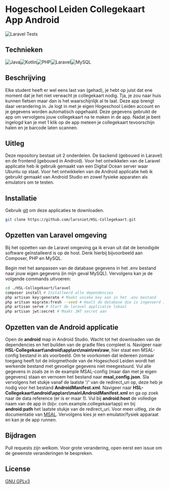 # Hogeschool Leiden Collegekaart App Android

![Laravel Tests](https://github.com/larsniet/HSL-Collegekaart/actions/workflows/laravel.yml/badge.svg)

## Technieken
<img alt="Java" src="https://img.shields.io/badge/java-%23ED8B00.svg?&style=for-the-badge&logo=java&logoColor=white"/><img alt="Kotlin" src="https://img.shields.io/badge/kotlin-%230095D5.svg?&style=for-the-badge&logo=kotlin&logoColor=white"/><img alt="PHP" src="https://img.shields.io/badge/php-%23777BB4.svg?&style=for-the-badge&logo=php&logoColor=white"/><img alt="Laravel" src="https://img.shields.io/badge/laravel-%23FF2D20.svg?&style=for-the-badge&logo=laravel&logoColor=white"/><img alt="MySQL" src="https://img.shields.io/badge/mysql-%2300f.svg?&style=for-the-badge&logo=mysql&logoColor=white"/>

## Beschrijving
Elke student heeft er wel eens last van (gehad), je hebt op juist dat ene moment dat je het niet verwacht je collegekaart nodig. Tja, je zou naar huis kunnen fietsen maar dan is het waarschijnlijk al te laat. Deze app brengt daar verandering in. Je logt in met je eigen Hogeschool Leiden account en je gegevens worden automatisch opgehaald. Deze gegevens gebruikt de app om vervolgens jouw collegekaart na te maken in de app. Nadat je bent ingelogd kan je met 1 klik op de app meteen je collegekaart tevoorschijn halen en je barcode laten scannen.

## Uitleg
Deze repository bestaat uit 2 onderdelen. De backend (gebouwd in Laravel) en de frontend (gebouwd in Android). Voor het ontwikkelen van de Laravel applicatie heb ik gebruik gemaakt van een Digital Ocean server waar Ubuntu op staat. Voor het ontwikkelen van de Android applicatie heb ik gebruikt gemaakt van Android Studio en zowel fysieke apparaten als emulators om te testen. 

## Installatie

Gebruik [git](https://github.com/git/git) om deze applicaties te downloaden.

```bash
git clone https://github.com/larsniet/HSL-Collegekaart.git
```

## Opzetten van Laravel omgeving

Bij het opzetten van de Laravel omgeving ga ik ervan uit dat de benodigde software geïnstalleerd is op de host. Denk hierbij bijvoorbeeld aan Composer, PHP en MySQL.

Begin met het aanpassen van de database gegevens in het .env bestand naar jouw eigen gegevens (in mijn geval MySQL). Vervolgens kan je de volgende commands uitvoeren:

```bash
cd ./HSL-Collegekaart/laravel
composer install # Installeerd alle dependencies
php artisan key:generate # Maakt unieke key aan in het .env bestand
php aritsan migrate:fresh --seed # Haalt de database die is ingevoerd in het .env bestand leeg en vult deze met de benodigde data
php artisan serve # Start de laravel applicatie lokaal
php artisan jwt:secret # Maakt JWT secret aan
```

## Opzetten van de Android applicatie

Open de **android** map in Android Studio. Wacht tot het downloaden van de dependencies en het builden van de gradle files compleet is. Navigeer naar **HSL-Collegekaart\android\app\src\main\res\raw**, hier staat een MSAL-config bestand in als voorbeeld. Om te voorkomen dat iedereen zomaar toegang heeft tot de inlogmethode van de Hogeschool Leiden wordt het werkende bestand met gevoelige gegevens niet meegestuurd. Vul alle gegevens in zoals ze in de example MSAL-config (maar dan met je eigen gegevens) staan en vernoem het bestand naar **msal_config.json**. Sla vervolgens het stukje vanaf de laatste '/' van de redirect_uri op, deze heb je nodig voor het bestand **AndroidManifest.xml**. Navigeer naar **HSL-Collegekaart\android\app\src\main\AndroidManifest.xml** en ga op zoek naar de data reference (er is er maar 1). Vul bij **android:host** de volledige naam van de app in (bijv: com.example.collegekaartapp) en bij **android:path** het laatste stukje van de redirect_uri. Voor meer uitleg, zie de documentatie van [MSAL](https://docs.microsoft.com/nl-nl/azure/active-directory/develop/msal-configuration). Vervolgens kies je een emulator/fysiek apparaat en kan je de app runnen. 

## Bijdragen
Pull requests zijn welkom. Voor grote verandering, open eerst een issue om de gewenste veranderingen te bespreken.

## License
[GNU GPLv3](https://choosealicense.com/licenses/gpl-3.0/)
